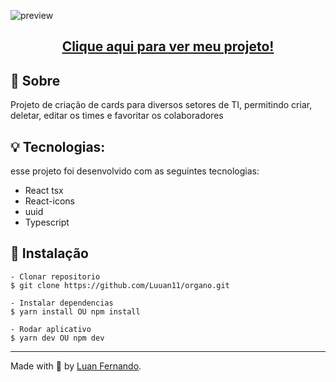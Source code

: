 ![preview](https://github.com/Luuan11/organo/assets/79935555/c950c13f-e4b6-4dac-b1b9-77adac24f2a2)

## <p align="center"> <a href="https://organo-app-mocha.vercel.app/">Clique aqui para ver meu projeto!</a> </p>

## 💬 Sobre
Projeto de criação de cards para diversos setores de TI, permitindo criar, deletar, editar os times e favoritar os colaboradores

## 💡 Tecnologias:

esse projeto foi desenvolvido com as seguintes tecnologias:

- React tsx
- React-icons
- uuid
- Typescript

## 📜 Instalação

    - Clonar repositorio 
    $ git clone https://github.com/Luuan11/organo.git 

    - Instalar dependencias
    $ yarn install OU npm install

    - Rodar aplicativo
    $ yarn dev OU npm dev

---
Made with 💜 by [Luan Fernando](https://www.linkedin.com/in/luan-fernando/).

